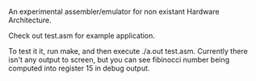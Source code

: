 An experimental assembler/emulator for non existant Hardware Architecture.

Check out test.asm for example application.

To test it it, run make, and then execute ./a.out test.asm. Currently there isn't any output to screen, but you can see fibinocci number being computed into register 15 in debug output.
